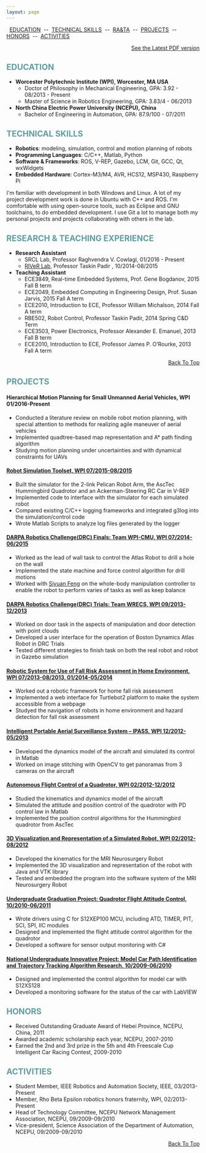 ```yaml
---
layout: page
---
```


<a name="TOP"></a>

&nbsp; [EDUCATION](#EDUCATION) &nbsp;--&nbsp; [TECHNICAL SKILLS](#SKILLS) &nbsp;--&nbsp; [RA&TA](#RATA) &nbsp;--&nbsp; [PROJECTS](#PROJECTS) &nbsp;--&nbsp;  [HONORS](#HONORS) &nbsp;--&nbsp; [ACTIVITIES](#ACTIVITIES)

<p></p>
<p align="right"><a href="{{ root_url }}/resume/Ruixiang_Du_Resume_Sep2016.pdf">See the Latest PDF version</a></p>

<a name="EDUCATION"></a>

## <span style="color: CadetBlue  ">EDUCATION</span>


* **Worcester Polytechnic Institute (WPI), Worcester, MA USA**
	- Doctor of Philosophy in Mechanical Engineering, GPA: 3.92 - 08/2013 - Present
	- Master of Science in Robotics Engineering, GPA: 3.83/4 - 06/2013
* **North China Electric Power University (NCEPU), China**
	- Bachelor of Engineering in Automation, GPA: 87.9/100 - 07/2011

<a name="SKILLS"></a>

## <span style="color: CadetBlue ">TECHNICAL SKILLS</span>

* **Robotics**: modeling, simulation, control and motion planning of robots
* **Programming Languages**: C/C++, Matlab, Python
* **Software & Frameworks**: ROS, V-REP, Gazebo, LCM, Git, GCC, Qt, wxWidgets
* **Embedded Hardware**: Cortex-M3/M4, AVR, HCS12, MSP430, Raspberry Pi

I'm familiar with development in both Windows and Linux. A lot of my project development work is done in Ubuntu with C++ and ROS. I'm comfortable with using open-source tools, such as Eclipse and GNU toolchains, to do embedded development. I use Git a lot to manage both my personal projects and projects collaborating with others in the lab.

<a name="RATA"></a>

## <span style="color: CadetBlue ">RESEARCH & TEACHING EXPERIENCE</span>

* **Research Assistant**
	- SRCL Lab, Professor Raghvendra V. Cowlagi, 01/2016 - Present
	- [RIVeR Lab](http://robot.wpi.edu/), Professor Taskin Padir , 10/2014-08/2015
* **Teaching Assistant**
	- ECE3849, Real-time Embedded Systems, Prof. Gene Bogdanov, 2015 Fall B term
	- ECE2049, Embedded Computing in Engineering Design, Prof. Susan Jarvis, 2015 Fall A term
	- ECE2010, Introduction to ECE, Professor William Michalson, 2014 Fall A term
	- RBE502, Robot Control, Professor Taskin Padir, 2014 Spring C&D Term
	- ECE3503, Power Electronics, Professor Alexander E. Emanuel, 2013 Fall B term
	- ECE2010, Introduction to ECE, Professor James P. O’Rourke, 2013 Fall A term

<p align="right"><a href="#TOP">Back To Top</a></p>

<a name="PROJECTS"></a>

## <span style="color: CadetBlue ">PROJECTS</span>

#### Hierarchical Motion Planning for Small Unmanned Aerial Vehicles, WPI 01/2016-Present

- Conducted a literature review on mobile robot motion planning, with special attention to
methods for realizing agile maneuver of aerial vehicles
- Implemented quadtree-based map representation and A* path finding algorithm
- Studying motion planning under uncertainties and with dynamical constraints for UAVs

#### [Robot Simulation Toolset, WPI 07/2015-08/2015](/projects/robotsim)
<!--
<img src="/img/projects/sim_pelican_arm.jpg" height="80"/>
<img src="/img/projects/sim_quadrotor.jpg" height="80" />
<img src="/img/projects/sim_rc_car.png" height="80"/>
<img src="/img/projects/sim_log.png" height="80"/>
-->
- Built the simulator for the 2-link Pelican Robot Arm, the AscTec Hummingbird Quadrotor and an Ackerman-Steering RC Car in V-REP
- Implemented code to interface with the simulator for each simulated robot
- Compared existing C/C++ logging frameworks and integrated g3log into the simulation/control code
- Wrote Matlab Scripts to analyze log files generated by the logger


#### [DARPA Robotics Challenge(DRC) Finals: Team WPI-CMU, WPI 07/2014-06/2015](/projects/drc)
<!--
<img src="/img/projects/drc_drill_robot.JPG" height="80"/>
<img src="/img/projects/drc_drill_hole.JPG" height="80" />
-->
- Worked as the lead of wall task to control the Atlas Robot to drill a hole on the wall
- Implemented the state machine and force control algorithm for drill motions
- Worked with [Siyuan Feng](http://www.cs.cmu.edu/~sfeng/) on the whole-body manipulation controller to enable the robot to perform varies of tasks as
well as keep balance


#### [DARPA Robotics Challenge(DRC) Trials: Team WRECS, WPI 09/2013-12/2013](/projects/drc)
<!--
<img src="/img/projects/drc_door.jpg" height="80" />
<img src="/img/projects/door_task_panel.png" height="80"/>
-->
- Worked on door task in the aspects of manipulation and door detection with point clouds
- Developed a user interface for the operation of Boston Dynamics Atlas Robot in DRC Trials
- Tested different strategies to finish task on both the real robot and robot in Gazebo simulation


#### [Robotic System for Use of Fall Risk Assessment in Home Environment, WPI 07/2013-08/2013, 01/2014-05/2014](/projects/fallrisk)
<!--
<img src="/img/projects/fall_risk_turtle.jpg" height="80"/>
<img src="/img/projects/web_interface.png" height="80"/>
-->
- Worked out a robotic framework for home fall risk assessment
- Implemented a web interface for Turtlebot2 platform to make the system accessible from a webpage
- Studyed the navigation of robots in home environment and hazard detection for fall risk assessment


#### [Intelligent Portable Aerial Surveillance System – IPASS, WPI 12/2012-05/2013](/projects/ipass)
<!--
<img src="/img/projects/basic_model_02.jpg" height="80"/>
<img src="/img/projects/Picture1.jpg" height="80"/>
-->
- Developed the dynamics model of the aircraft and simulated its control in   Matlab
- Worked on image stitching with OpenCV to get panoramas from 3 cameras on the aircraft

<!-- <p align="right"><a href="#TOP">Back To Top</a></p> -->

#### [Autonomous Flight Control of a Quadrotor, WPI 02/2012-12/2012](/projects/quadrotor)
<!--
<img src="/img/projects/autonomous_quadrotor.png" height="80"/>
<img src="/img/projects/humming_bird.JPG" height="80"/>
-->
- Studied the kinematics and dynamics model of the aircraft
- Simulated the attitude and position control of the quadrotor with PD control law in Matlab
- Implemented the position control algorithms for the Hummingbird quadrotor from AscTec


#### [3D Visualization and Representation of a Simulated Robot, WPI 02/2012-08/2012](/projects/mri_vtk)
<!--
<img src="/img/projects/vtk.png" height="80"/>
<img src="/img/projects/vtk_robot.jpg" height="80"/>
-->
- Developed the kinematics for the MRI Neurosurgery Robot
- Implemented the 3D visualization and representation of the robot with Java and VTK library
- Tested and embedded the program into the software system of the MRI Neurosurgery Robot


#### [Undergraduate Graduation Project: Quadrotor Flight Attitude Control, 10/2010-06/2011](/projects/quadrotor)
<!--
<img src="/img/projects/02_quadrotor.JPG" height="80"/>
<img src="/img/projects/02_Sensor_Monitor.JPG" height="80"/>
-->
- Wrote drivers using C for S12XEP100 MCU, including ATD, TIMER, PIT, SCI, SPI, IIC modules
- Designed and implemented the flight attitude control algorithm for the quadrotor
- Developed a software for sensor output monitoring with C#

#### [National Undergraduate Innovative Project: Model Car Path Identification and Trajectory Tracking Algorithm Research, 10/2009-06/2010](/projects/freescale)
<!--
<img src="/img/projects/01_car_model_01.jpg" height="80"/>
<img src="/img/projects/labview_car.png" height="80"/>
-->
- Designed and implemented the control algorithm for model car with S12XS128
- Developed a monitoring software for the status of the car with LabVIEW

<a name="HONORS"></a>

## <span style="color: CadetBlue ">HONORS</span>

- Received Outstanding Graduate Award of Hebei Province, NCEPU, China, 2011
- Awarded academic scholarship each year, NCEPU, 2007-2010
- Earned the 2nd and 3rd prize in the 5th and 4th Freescale Cup Intelligent Car Racing Contest, 2009-2010

<a name="ACTIVITIES"></a>

## <span style="color: CadetBlue ">ACTIVITIES</span>

- Student Member, IEEE Robotics and Automation Society, IEEE, 03/2013-Present
- Member, Rho Beta Epsilon robotics honors fraternity, WPI, 02/2013-Present
- Head of Technology Committee, NCEPU Network Management Association, NCEPU, 09/2009-09/2010
- Vice-president, Science Association of the Department of Automation, NCEPU, 09/2009-09/2010

<p align="right"><a href="#TOP">Back To Top</a></p>
